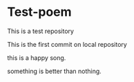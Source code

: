 # Test-poem
This is a test repository

This is the first commit on local repository

this is a happy song. 


something is better than nothing. 

